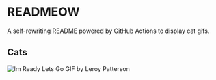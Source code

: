 # READMEOW

A self-rewriting README powered by GitHub Actions to display cat gifs.

## Cats

![Im Ready Lets Go GIF by Leroy Patterson](https://media3.giphy.com/media/CjmvTCZf2U3p09Cn0h/200.gif?cid=9acd02daipfdfbl3ud4i9v8jbz5ooqkwcmne23xaffdbyct3&ep=v1_gifs_search&rid=200.gif&ct=g)
